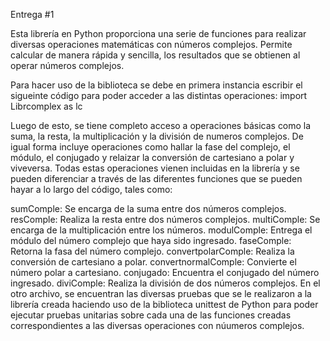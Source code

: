 Entrega #1

Esta librería en Python proporciona una serie de funciones para realizar diversas operaciones matemáticas con números complejos. Permite calcular de manera rápida y sencilla, los resultados que se obtienen al operar números complejos.

Para hacer uso de la biblioteca se debe en primera instancia escribir el sigueinte código para poder acceder a las distintas operaciones: import Librcomplex as lc

Luego de esto, se tiene completo acceso a operaciones básicas como la suma, la resta, la multiplicación y la división de numeros complejos. De igual forma incluye operaciones como hallar la fase del complejo, el módulo, el conjugado y relaizar la conversión de cartesiano a polar y viveversa. Todas estas operaciones vienen incluidas en la librería y se pueden diferenciar a través de las diferentes funciones que se pueden hayar a lo largo del código, tales como:

sumComple: Se encarga de la suma entre dos números complejos.
resComple: Realiza la resta entre dos números complejos.
multiComple: Se encarga de la multiplicación entre los números.
modulComple: Entrega el módulo del número complejo que haya sido ingresado.
faseComple: Retorna la fasa del número complejo.
convertpolarComple: Realiza la conversión de cartesiano a polar.
convertnormalComple: Convierte el número polar a cartesiano.
conjugado: Encuentra el conjugado del número ingresado.
diviComple: Realiza la división de dos números complejos.
En el otro archivo, se encuentran las diversas pruebas que se le realizaron a la librería creada haciendo uso de la biblioteca unittest de Python para poder ejecutar pruebas unitarias sobre cada una de las funciones creadas correspondientes a las diversas operaciones con núumeros complejos.
